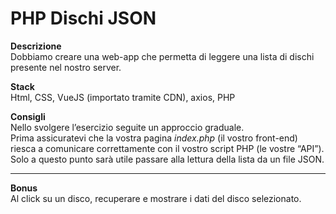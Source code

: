 PHP Dischi JSON
===
**Descrizione**  
Dobbiamo creare una web-app che permetta di leggere una lista di dischi presente nel nostro server.  

**Stack**  
Html, CSS, VueJS (importato tramite CDN), axios, PHP  

**Consigli**  
Nello svolgere l’esercizio seguite un approccio graduale.  
Prima assicuratevi che la vostra pagina *index.php* (il vostro front-end) riesca a comunicare correttamente con il vostro script PHP (le vostre “API”).
Solo a questo punto sarà utile passare alla lettura della lista da un file JSON. 
 
****

**Bonus**  
Al click su un disco, recuperare e mostrare i dati del disco selezionato.